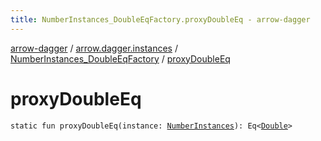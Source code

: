 ```yaml
---
title: NumberInstances_DoubleEqFactory.proxyDoubleEq - arrow-dagger
---
```


[arrow-dagger](../../index.html) / [arrow.dagger.instances](../index.html) / [NumberInstances_DoubleEqFactory](index.html) / [proxyDoubleEq](./proxy-double-eq.html)

# proxyDoubleEq

`static fun proxyDoubleEq(instance: `[`NumberInstances`](../-number-instances/index.html)`): Eq<`[`Double`](https://kotlinlang.org/api/latest/jvm/stdlib/kotlin/-double/index.html)`>`